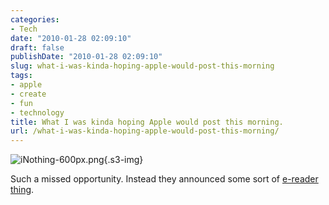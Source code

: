 ```yaml
---
categories:
- Tech
date: "2010-01-28 02:09:10"
draft: false
publishDate: "2010-01-28 02:09:10"
slug: what-i-was-kinda-hoping-apple-would-post-this-morning
tags:
- apple
- create
- fun
- technology
title: What I was kinda hoping Apple would post this morning.
url: /what-i-was-kinda-hoping-apple-would-post-this-morning/
---
```

<div class="image">

![iNothing-600px.png](https://turbo.geekorium.com.au/images/iNothing-600px.png){.s3-img}

</div>

Such a missed opportunity. Instead they announced some sort of [e-reader
thing](http://apple.com/ipad).